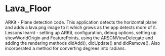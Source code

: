 # Lava_Floor
ARKit - Plane detection code.
This application detects the horizontal plane and adds a lava.png image to it which grows as the app detects more of it.
Lessons learnt - setting up ARKit, configuration, debug options, setting up showWorldOrigin and FeaturePoints, using the ARSCNViewDelegate
and adding the rendering methods didAdd(), didUpdate() and didRemove(). Also incorperated a method for converting degrees into radians.

